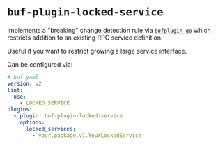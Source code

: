 # `buf-plugin-locked-service`

Implements a "breaking" change detection rule via [`bufplugin-go`] which
restricts addition to an existing RPC service definition.

Useful if you want to restrict growing a large service interface.

Can be configured via:

```yaml
# buf.yaml
version: v2
lint:
  use:
    - LOCKED_SERVICE
plugins:
  - plugin: buf-plugin-locked-service
    options:
      locked_services:
        - your.package.v1.YourLockedService
```

[`bufplugin-go`]: https://github.com/bufbuild/bufplugin-go
